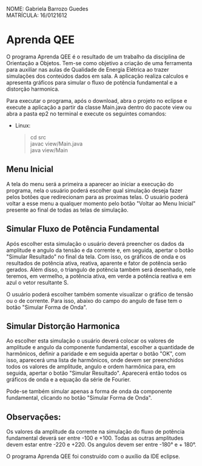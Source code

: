 NOME: Gabriela Barrozo Guedes  
MATRÍCULA: 16/0121612  

# Aprenda QEE

O programa Aprenda QEE é o resultado de um trabalho da disciplina de Orientação a
Objetos. Tem-se como objetivo a criação de uma ferramenta para auxiliar nas aulas
de Qualidade de Energia Elétrica ao trazer simulações dos conteúdos dados em sala.
A aplicação realiza calculos e apresenta gráficos para simular o fluxo de potência
fundamental e a distorção harmonica.  

Para executar o programa, após o download, abra o projeto no eclipse e execute a 
aplicação a partir da classe Main.java dentro do pacote view ou abra a pasta ep2
no terminal e execute os seguintes comandos:  

* Linux:

    >cd src  
    javac view/Main.java  
    java view/Main  


## Menu Inicial

A tela do menu será a primeira a aparecer ao iniciar a execução do programa, nela
o usuário poderá escolher qual simulação deseja fazer pelos botões que redirecionam
para as proximas telas. O usuário poderá voltar a esse menu a qualquer momento pelo
botão "Voltar ao Menu Inicial" presente ao final de todas as telas de simulação.  

## Simular Fluxo de Potência Fundamental

Após escolher esta simulação o usuário deverá preencher os dados da amplitude e 
angulo da tensão e da corrente e, em seguida, apertar o botão "Simular Resultado"
no final da tela. Com isso, os gráficos de onda e os resultados de potência ativa, 
reativa, aparente e fator de potência serão gerados. Além disso, o triangulo de 
potência também será desenhado, nele teremos, em vermelho, a potência ativa, em 
verde a potência reativa e em azul o vetor resultante S.

O usuário poderá escolher também somente visualizar o gráfico de tensão ou o de
corrente. Para isso, abaixo do campo do angulo de fase tem o botão "Simular Forma
de Onda".

## Simular Distorção Harmonica

Ao escolher esta simulação o usuário deverá colocar os valores de amplitude e angulo
da componente fundamental, escolher a quantidade de harmônicos, definir a paridade
e em seguida apertar o botão "OK", com isso, aparecerá uma lista de harmônicos, onde
devem ser preenchidos todos os valores de amplitude, angulo e ordem harmônica para, 
em seguida, apertar o botão "Simular Resultado". Aparecerá então todos os gráficos 
de onda e a equação da série de Fourier.  

Pode-se também simular apenas a forma de onda da componente fundamental, clicando
no botão "Simular Forma de Onda".

## Observações:

Os valores da amplitude da corrente na simulação do fluxo de potência fundamental
deverá ser entre -100 e +100. Todas as outras amplitudes devem estar entre -220 e
+220. Os angulos devem ser entre -180° e + 180°.  

O programa Aprenda QEE foi construído com o auxílio da IDE eclipse.  
